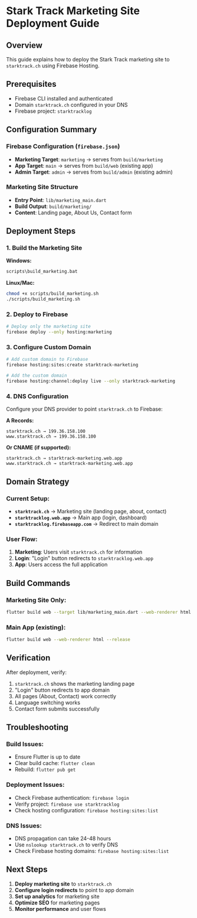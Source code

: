 # Stark Track Marketing Site Deployment Guide

## Overview
This guide explains how to deploy the Stark Track marketing site to `starktrack.ch` using Firebase Hosting.

## Prerequisites
- Firebase CLI installed and authenticated
- Domain `starktrack.ch` configured in your DNS
- Firebase project: `starktracklog`

## Configuration Summary

### Firebase Configuration (`firebase.json`)
- **Marketing Target**: `marketing` → serves from `build/marketing`
- **App Target**: `main` → serves from `build/web` (existing app)
- **Admin Target**: `admin` → serves from `build/admin` (existing admin)

### Marketing Site Structure
- **Entry Point**: `lib/marketing_main.dart`
- **Build Output**: `build/marketing/`
- **Content**: Landing page, About Us, Contact form

## Deployment Steps

### 1. Build the Marketing Site

**Windows:**
```bash
scripts\build_marketing.bat
```

**Linux/Mac:**
```bash
chmod +x scripts/build_marketing.sh
./scripts/build_marketing.sh
```

### 2. Deploy to Firebase

```bash
# Deploy only the marketing site
firebase deploy --only hosting:marketing
```

### 3. Configure Custom Domain

```bash
# Add custom domain to Firebase
firebase hosting:sites:create starktrack-marketing

# Add the custom domain
firebase hosting:channel:deploy live --only starktrack-marketing
```

### 4. DNS Configuration

Configure your DNS provider to point `starktrack.ch` to Firebase:

**A Records:**
```
starktrack.ch → 199.36.158.100
www.starktrack.ch → 199.36.158.100
```

**Or CNAME (if supported):**
```
starktrack.ch → starktrack-marketing.web.app
www.starktrack.ch → starktrack-marketing.web.app
```

## Domain Strategy

### Current Setup:
- **`starktrack.ch`** → Marketing site (landing page, about, contact)
- **`starktracklog.web.app`** → Main app (login, dashboard)
- **`starktracklog.firebaseapp.com`** → Redirect to main domain

### User Flow:
1. **Marketing**: Users visit `starktrack.ch` for information
2. **Login**: "Login" button redirects to `starktracklog.web.app`
3. **App**: Users access the full application

## Build Commands

### Marketing Site Only:
```bash
flutter build web --target lib/marketing_main.dart --web-renderer html --release
```

### Main App (existing):
```bash
flutter build web --web-renderer html --release
```

## Verification

After deployment, verify:
1. `starktrack.ch` shows the marketing landing page
2. "Login" button redirects to app domain
3. All pages (About, Contact) work correctly
4. Language switching works
5. Contact form submits successfully

## Troubleshooting

### Build Issues:
- Ensure Flutter is up to date
- Clear build cache: `flutter clean`
- Rebuild: `flutter pub get`

### Deployment Issues:
- Check Firebase authentication: `firebase login`
- Verify project: `firebase use starktracklog`
- Check hosting configuration: `firebase hosting:sites:list`

### DNS Issues:
- DNS propagation can take 24-48 hours
- Use `nslookup starktrack.ch` to verify DNS
- Check Firebase hosting domains: `firebase hosting:sites:list`

## Next Steps

1. **Deploy marketing site** to `starktrack.ch`
2. **Configure login redirects** to point to app domain
3. **Set up analytics** for marketing site
4. **Optimize SEO** for marketing pages
5. **Monitor performance** and user flows
